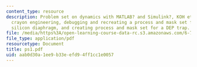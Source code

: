 ```yaml
---
content_type: resource
description: Problem set on dynamics with MATLAB? and Simulink?, KOH etched diaphragm,
  crayon engineering, debugging and recreating a process and mask set for a pressure-sensing
  silicon diaphragm, and creating process and mask set for a DEP trap.
file: /media/https%3A/open-learning-course-data-rc.s3.amazonaws.com/6-777j-design-and-fabrication-of-microelectromechanical-devices-spring-2007/aab0d30a1ee9b33eefd94ff1cc1e0057_ps1.pdf
file_type: application/pdf
resourcetype: Document
title: ps1.pdf
uid: aab0d30a-1ee9-b33e-efd9-4ff1cc1e0057
---
```

